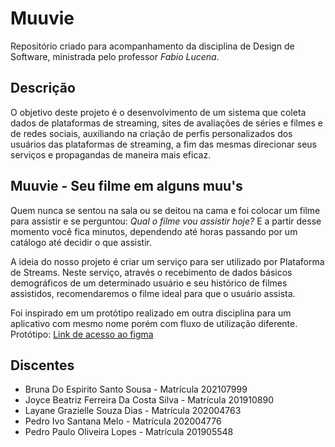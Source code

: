 # Muuvie
Repositório criado para acompanhamento da disciplina de Design de Software, ministrada pelo professor <i>Fabio Lucena</i>.

## Descrição
O objetivo deste projeto é o desenvolvimento de um sistema que coleta dados de plataformas de streaming, sites de avaliações de séries e filmes e de redes sociais, auxiliando na criação de perfis personalizados dos usuários das plataformas de streaming, a fim das mesmas direcionar seus serviços e propagandas de maneira mais eficaz.
<br>

## Muuvie - Seu filme em alguns muu's
Quem nunca se sentou na sala ou se deitou na cama e foi colocar um filme para assistir e se perguntou: _Qual o filme vou assistir hoje?_ E a partir desse momento você fica minutos, dependendo até horas passando por um catálogo até decidir o que assistir.

A ideia do nosso projeto é criar um serviço para ser utilizado por Plataforma de Streams. Neste serviço, através o recebimento de dados básicos demográficos de um determinado usuário e seu histórico de filmes assistidos, recomendaremos o filme ideal para que o usuário assista.

Foi inspirado em um protótipo realizado em outra disciplina para um aplicativo com mesmo nome porém com fluxo de utilização diferente.
Protótipo: [Link de acesso ao figma](https://www.figma.com/proto/3BouSZzPDmVwEkjrNSf8zA/app-muuvie?node-id=344%3A6533&starting-point-node-id=344%3A6533)
<br>

## Discentes
- Bruna Do Espirito Santo Sousa - Matrícula 202107999<br>
- Joyce Beatriz Ferreira Da Costa Silva - Matrícula 201910890<br>
- Layane Grazielle Souza Dias - Matrícula 202004763<br>
- Pedro Ivo Santana Melo - Matrícula 202004776<br>
- Pedro Paulo Oliveira Lopes - Matrícula 201905548
